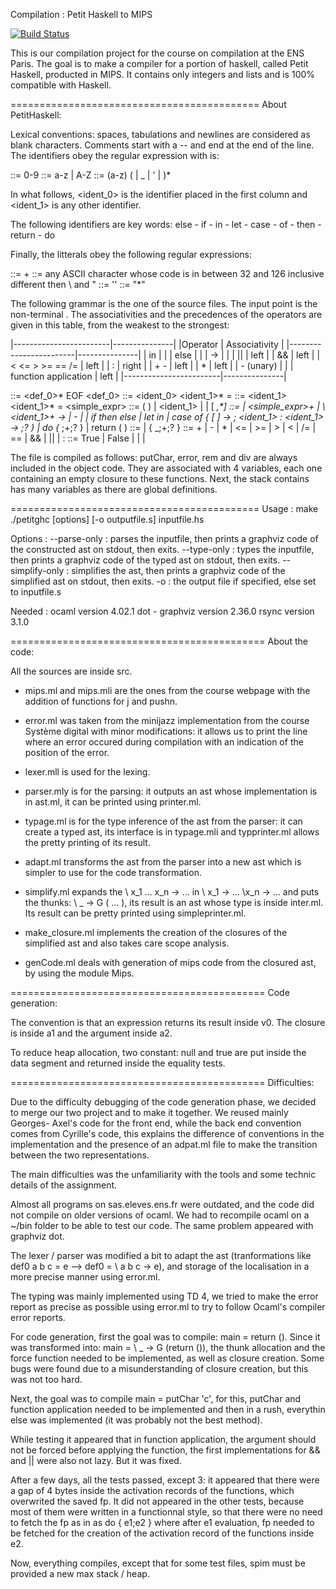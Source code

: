 Compilation : Petit Haskell to MIPS


[![Build Status](https://travis-ci.org/GAJaloyan/petitghc.svg?branch=master)](https://travis-ci.org/GAJaloyan/petitghc)
    
This is our compilation project for the course on compilation at the ENS Paris. The goal
is to make a compiler for a portion of haskell, called Petit Haskell, producted in MIPS. It
contains only integers and lists and is 100% compatible with Haskell.

===========================================
About PetitHaskell:

Lexical conventions: spaces, tabulations and newlines are considered as blank characters.
Comments start with a -- and end at the end of the line. The identifiers obey the
regular expression <indent> with is:

<digit> ::= 0-9
<alpha> ::= a-z | A-Z
<ident> ::= (a-z) (<alpha> | _ | ' | <digit>)*

In what follows, <ident_0> is the identifier placed in the first column and <ident_1> is
any other identifier.

The following identifiers are key words:
else - if - in - let - case - of - then - return - do

Finally, the litterals obey the following regular expressions:

<int> ::= <digit>+
<car> ::= any ASCII character whose code is in between 32 and 126 inclusive 
          different then \ and "
<character> ::= '<car>'
<chain> ::= "<car>*"

The following grammar is the one of the source files. The input point is the non-terminal
<file>. The associativities and the precedences of the operators are given in this table,
from the weakest to the strongest:

|------------------------|---------------|
|Operator                | Associativity |
|------------------------|---------------|
| in                     |               |
| else                   |               |
| ->                     |               |
| ||                     | left          |
| &&                     | left          |
| < <= > >= == /=        | left          |
| :                      | right         |
| + -                    | left          |
| *                      | left          |
| - (unary)              |               |
| function application   | left          |
|------------------------|---------------|

<file> ::= <def_0>* EOF
<def_0> ::= <ident_0> <ident_1>* = <expr>
<def>   ::= <ident_1> <ident_1>* = <expr>
<simple_expr>   ::= ( <expr> ) | <ident_1> | <const> | [ <expr>_,*]
<expr> ::= 
       | <simple_expr>+
       | \ <ident_1>+ -> <expr>
       | - <expr> | <expr> <op> <expr>
       | if <expr> then <expr> else <expr>
       | let <bindings> in <expr>
       | case <expr> of { [ ] -> <expr>; <ident_1> : <ident_1> -> <expr> ;? }
       | do { <expr>_;+;? }
       | return ( )
<bindings> ::= <def> | { <def>_;+;? }
<op>       ::= + | - | * | <= | >= | > | < | /= | == | && | || | :
<const>    ::= True | False | <int> | <caracter> | <chain>


The file is compiled as follows: putChar, error, rem and div are
always included in the object code. They are associated with 4
variables, each one containing an empty closure to these functions.
Next, the stack contains has many variables as there are global
definitions.



===========================================
Usage : 
make
./petitghc [options] [-o outputfile.s] inputfile.hs

Options :
--parse-only : parses the inputfile, then prints a graphviz code of the 
               constructed ast on stdout, then exits.
--type-only : types the inputfile, then prints a graphviz code of the typed 
              ast on stdout, then exits.
--simplify-only : simplifies the ast, then prints a graphviz code of the 
                  simplified ast on stdout, then exits.
-o : the output file if specified, else set to inputfile.s

Needed :
ocaml version 4.02.1
dot - graphviz version 2.36.0
rsync version 3.1.0

============================================
About the code:

All the sources are inside src.

- mips.ml and mips.mli are the ones from the course webpage with the addition 
  of functions for j and pushn.

- error.ml was taken from the minijazz implementation from the course Système 
  digital with minor modifications: it allows us to print the line where an 
  error occured during compilation with an indication of the position of the 
  error.

- lexer.mll is used for the lexing.

- parser.mly is for the parsing: it outputs an ast whose implementation is in
  ast.ml, it can be printed using printer.ml.

- typage.ml is for the type inference of the ast from the parser: it can create
  a typed ast, its interface is in typage.mli and typprinter.ml allows the
  pretty printing of its result.

- adapt.ml transforms the ast from the parser into a new ast which is simpler
  to use for the code transformation.

- simplify.ml expands the \ x_1 ... x_n -> ... in \ x_1 -> ... \x_n -> ... and
  puts the thunks: \ _ -> G ( ...  ), its result is an ast whose type is inside
  inter.ml. Its result can be pretty printed using simpleprinter.ml.

- make_closure.ml implements the creation of the closures of the simplified ast
  and also takes care scope analysis.

- genCode.ml deals with generation of mips code from the closured ast, by using
  the module Mips.

============================================
Code generation:

The convention is that an expression returns its result inside v0. The closure
is inside a1 and the argument inside a2.

To reduce heap allocation, two constant: null and true are put inside the data
segment and returned inside the equality tests.

============================================
Difficulties:

Due to the difficulty debugging of the code generation phase, we decided to
merge our two project and to make it together. We reused mainly Georges-
Axel's code for the front end, while the back end convention comes from
Cyrille's code, this explains the difference of conventions in the
implementation and the presence of an adpat.ml file to make the transition
between the two representations.

The main difficulties was the unfamiliarity with the tools and some technic
details of the assignment.

Almost all programs on sas.eleves.ens.fr were outdated, and the code did not 
compile on older versions of ocaml. We had to recompile ocaml on a ~/bin 
folder to be able to test our code. The same problem appeared with graphviz 
dot. 

The lexer / parser was modified a bit to adapt the ast (tranformations like
def0 a b c = e --> def0 = \ a b c -> e), and storage of the localisation
in a more precise manner using error.ml.

The typing was mainly implemented using TD 4, we tried to make the error
report as precise as possible using error.ml to try to follow Ocaml's
compiler error reports.

For code generation, first the goal was to compile: main = return (). Since it
was transformed into: main = \ _ -> G (return ()), the thunk allocation and
the force function needed to be implemented, as well as closure creation. Some
bugs were found due to a misunderstanding of closure creation, but this was not
too hard.

Next, the goal was to compile main = putChar 'c', for this, putChar and function
application needed to be implemented and then in a rush, everythin else was
implemented (it was probably not the best method).

While testing it appeared that in function application, the argument should not
be forced before applying the function, the first implementations for && and ||
were also not lazy. But it was fixed.

After a few days, all the tests passed, except 3: it appeared that there were
a gap of 4 bytes inside the activation records of the functions, which
overwrited the saved fp. It did not appeared in the other tests, because most
of them were written in a functionnal style, so that there were no need to
fetch the fp as in as do { e1;e2 } where after e1 evaluation, fp needed to be
fetched for the creation of the activation record of the functions inside e2.

Now, everything compiles, except that for some test files, spim must be
provided a new max stack / heap.
